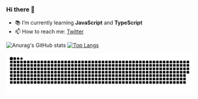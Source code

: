 ### Hi there 👋


- 📚 I’m currently learning **JavaScript** and **TypeScript**
- 📫 How to reach me: [Twitter](https://twitter.com/DevCaoss)

![Anurag's GitHub stats](https://github-readme-stats.vercel.app/api?username=DevCaos&show_icons=true&theme=dark)
[![Top Langs](https://github-readme-stats.vercel.app/api/top-langs/?username=DevCaos&layout=compact&theme=dark)](https://github.com/DevCaos/github-readme-stats)


 ![Snake animation](https://github.com/devcaos/devcaos/blob/output/github-contribution-grid-snake.svg)
 
